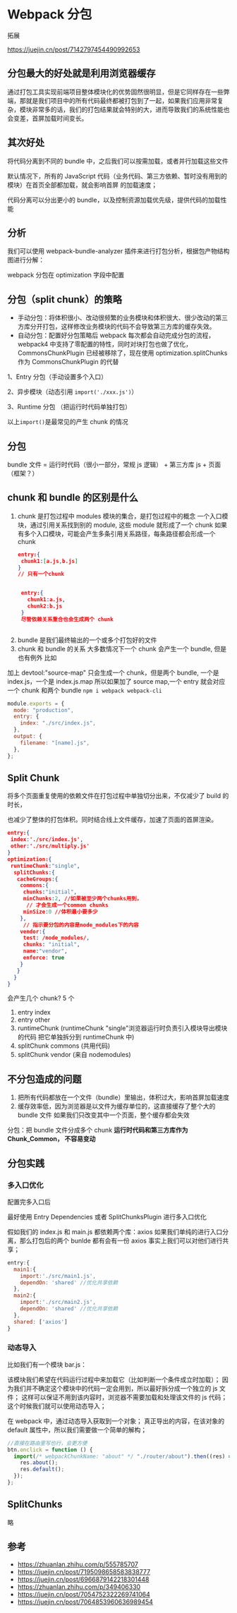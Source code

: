 # Webpack 分包

拓展

https://juejin.cn/post/7142797454490992653

## 分包最大的好处就是利用浏览器缓存

通过打包工具实现前端项目整体模块化的优势固然很明显，但是它同样存在一些弊端，那就是我们项目中的所有代码最终都被打包到了一起，如果我们应用非常复杂，模块非常多的话，我们的打包结果就会特别的大，进而导致我们的系统性能也会变差，首屏加载时间变长。

## 其次好处

将代码分离到不同的 bundle 中，之后我们可以按需加载，或者并行加载这些文件

默认情况下，所有的 JavaScript 代码（业务代码、第三方依赖、暂时没有用到的模块）在首页全部都加载，就会影响首屏 的加载速度；

代码分离可以分出更小的 bundle，以及控制资源加载优先级，提供代码的加载性能

## 分析

我们可以使用 webpack-bundle-analyzer 插件来进行打包分析，根据包产物结构图进行分解：

webpack 分包在 optimization 字段中配置

## 分包（split chunk）的策略

- 手动分包：将体积很小、改动很频繁的业务模块和体积很大、很少改动的第三方库分开打包，这样修改业务模块的代码不会导致第三方库的缓存失效。
- 自动分包：配置好分包策略后 webpack 每次都会自动完成分包的流程，webpack4 中支持了零配置的特性，同时对块打包也做了优化，CommonsChunkPlugin 已经被移除了，现在使用 optimization.splitChunks 作为 CommonsChunkPlugin 的代替

1、Entry 分包（手动设置多个入口）

2、异步模块（动态引用 `import('./xxx.js')`）

3、Runtime 分包 （把运行时代码单独打包）

以上`import()`是最常见的产生 chunk 的情况

## 分包

bundle 文件 = 运行时代码（很小一部分，常规 js 逻辑） + 第三方库 js + 页面（框架？）

## chunk 和 bundle 的区别是什么

1. chunk 是打包过程中 modules 模块的集合，是打包过程中的概念
   一个入口模块，通过引用关系找到别的 module, 这些 module 就形成了一个 chunk
   如果有多个入口模块，可能会产生多条引用关系路径，每条路径都会形成一个 chunk

   ```json
   entry:{
    chunk1:[a.js,b.js]
   }
   // 只有一个chunk


    entry:{
      chunk1:a.js,
      chunk2:b.js
    }
    尽管依赖关系重合也会生成两个 chunk
   ```

```

```

2. bundle 是我们最终输出的一个或多个打包好的文件
3. chunk 和 bundle 的关系
   大多数情况下一个 chunk 会产生一个 bundle, 但是也有例外
   比如

加上
devtool:"source-map"
只会生成一个 chunk，但是两个 bundle, 一个是 index.js，一个是 index.js.map
所以如果加了 source map,一个 entry 就会对应一个 chunk 和两个 bundle
`npm i webpack webpack-cli`

```js title="webpack.config.js"
module.exports = {
  mode: "production",
  entry: {
    index: "./src/index.js",
  },
  output: {
    filename: "[name].js",
  },
};
```

## Split Chunk

将多个页面重复使用的依赖文件在打包过程中单独切分出来，不仅减少了 build 的时长，

也减少了整体的打包体积。同时结合线上文件缓存，加速了页面的首屏渲染。

```json
entry:{
 index:'./src/index.js',
 other:'./src/multiply.js'
}
optimization:{
 runtimeChunk:"single",
  splitChunks:{
   cacheGroups:{
    commons:{
     chunks:"initial",
     minChunks:2, //如果被至少两个chunks用到，
      // 才会生成一个common chunks
     minSize:0 //体积最小要多少
    },
     // 指示要分包的内容是node_modules下的内容
    vendor:{
     test: /node_modules/,
     chunks: "initial",
     name:"vendor",
     enforce: true
    }
   }
  }
}


```

会产生几个 chunk? 5 个

1. entry index
2. entry other
3. runtimeChunk (runtimeChunk "single"浏览器运行时负责引入模块导出模块的代码
   把它单独拆分到 runtimeChunk 中)
4. splitChunk commons (共用代码)
5. splitChunk vendor (来自 nodemodules)

## 不分包造成的问题

1. 把所有代码都放在一个文件（bundle）里输出，体积过大，影响首屏加载速度
2. 缓存效率低，因为浏览器是以文件为缓存单位的，这直接缓存了整个大的 bundle 文件
   如果我们只改变其中一个页面，整个缓存都会失效

分包：把 bundle 文件分成多个 chunk
**运行时代码和第三方库作为 Chunk_Common， 不容易变动**

## 分包实践

### 多入口优化

配置完多入口后

最好使用 Entry Dependencies 或者 SplitChunksPlugin 进行多入口优化

假如我们的 index.js 和 main.js 都依赖两个库：axios
如果我们单纯的进行入口分离，那么打包后的两个 bunlde 都有会有一份 axios
事实上我们可以对他们进行共享；

```js
entry:{
  main1:{
    import:'./src/main1.js',
    dependOn: 'shared' //优化共享依赖
  },
  main2:{
    import:'./src/main2.js',
    dependOn: 'shared' //优化共享依赖
  },
  shared: ['axios']
}

```

### 动态导入

比如我们有一个模块 bar.js：

该模块我们希望在代码运行过程中来加载它（比如判断一个条件成立时加载）；
因为我们并不确定这个模块中的代码一定会用到，所以最好拆分成一个独立的 js 文件；
这样可以保证不用到该内容时，浏览器不需要加载和处理该文件的 js 代码；
这个时候我们就可以使用动态导入；

在 webpack 中，通过动态导入获取到一个对象；
真正导出的内容，在该对象的 default 属性中，所以我们需要做一个简单的解构；

```js
//直接在路由里写也行，会更方便
btn.onclick = function () {
  import(/* webpackChunkName: "about" */ "./router/about").then((res) => {
    res.about();
    res.default();
  });
};
```

## SplitChunks

略

## 参考

- https://zhuanlan.zhihu.com/p/555785707
- https://juejin.cn/post/7195098658583838777
- https://juejin.cn/post/6966879142218301448
- https://zhuanlan.zhihu.com/p/349406330
- https://juejin.cn/post/7054752322269741064
- https://juejin.cn/post/7064853960636989454
